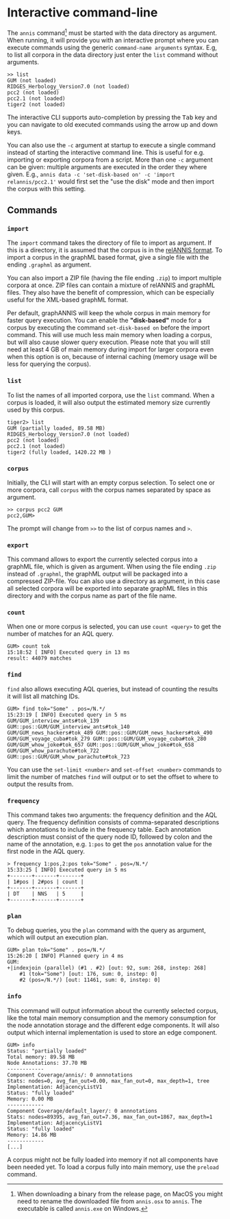 # Interactive command-line

The `annis` command[^rename] must be started with the data directory as argument.
When running, it will provide you with an interactive prompt where you can execute commands using the generic `command-name arguments` syntax.
E.g, to list all corpora in the data directory just enter the `list` command without arguments.

```
>> list
GUM (not loaded)
RIDGES_Herbology_Version7.0 (not loaded)
pcc2 (not loaded)
pcc2.1 (not loaded)
tiger2 (not loaded)
```

The interactive CLI supports auto-completion by pressing the <kbd>Tab</kbd> key and you can navigate to old executed commands using the arrow up and down keys.

You can also use the `-c` argument at startup to execute a single command instead of starting the interactive command line.
This is useful for e.g. importing or exporting corpora from a script.
More than one `-c` argument can be given: multiple arguments are executed in the order they where given.
E.g., `annis data -c 'set-disk-based on' -c 'import relannis/pcc2.1'` would first set the "use the disk" mode and then import the corpus with this setting.

## Commands

### `import`

The `import` command takes the directory of file to import as argument.
If this is a directory, it is assumed that the corpus is in the [relANNIS format](http://korpling.github.io/ANNIS/4.0/developer-guide/annisimportformat.html).
To import a corpus in the graphML based format, give a single file with the ending `.graphml` as argument.

You can also import a ZIP file (having the file ending `.zip`) to import multiple corpora at once.
ZIP files can contain a mixture of relANNIS and graphML files.
They also have the benefit of compression, which can be especially useful for the XML-based graphML format.

Per default, graphANNIS will keep the whole corpus in main memory for faster query execution.
You can enable the **"disk-based"** mode for a corpus by executing the command `set-disk-based on` before the 
import command. This will use much less main memory when loading a corpus, but will also cause slower query execution.
Please note that you will still need at least 4 GB of main memory during import for larger corpora even when
this option is on, because of internal caching (memory usage will be less for querying the corpus).

### `list`

To list the names of all imported corpora, use the `list` command.
When a corpus is loaded, it will also output the estimated memory size currently used by this corpus.

```
tiger2> list
GUM (partially loaded, 89.58 MB)
RIDGES_Herbology_Version7.0 (not loaded)
pcc2 (not loaded)
pcc2.1 (not loaded)
tiger2 (fully loaded, 1420.22 MB )
```

### `corpus`

Initially, the CLI will start with an empty corpus selection.
To select one or more corpora, call `corpus` with the corpus names separated by space as argument.

```
>> corpus pcc2 GUM
pcc2,GUM>
```

The prompt will change from `>>` to the list of corpus names and `>`.

### `export`

This command allows to export the currently selected corpus into a graphML file, which is given as argument.
When using the file ending `.zip` instead of `.graphml`, the graphML output will be packaged into a compressed ZIP-file.
You can also use a directory as argument, in this case all selected corpora will be exported into separate graphML files in this directory and with the corpus name as part of the file name.

### `count`

When one or more corpus is selected, you can use `count <query>` to get the number of matches for an AQL query.

```
GUM> count tok
15:18:52 [ INFO] Executed query in 13 ms
result: 44079 matches
```

### `find`

`find` also allows executing AQL queries, but instead of counting the results it will list all matching IDs.

```
GUM> find tok="Some" . pos=/N.*/
15:23:19 [ INFO] Executed query in 5 ms
GUM/GUM_interview_ants#tok_139 GUM::pos::GUM/GUM_interview_ants#tok_140
GUM/GUM_news_hackers#tok_489 GUM::pos::GUM/GUM_news_hackers#tok_490
GUM/GUM_voyage_cuba#tok_279 GUM::pos::GUM/GUM_voyage_cuba#tok_280
GUM/GUM_whow_joke#tok_657 GUM::pos::GUM/GUM_whow_joke#tok_658
GUM/GUM_whow_parachute#tok_722 GUM::pos::GUM/GUM_whow_parachute#tok_723
```

You can use the `set-limit <number>` and `set-offset <number>` commands to limit the number of matches `find` will output or to set the offset to where to output the results from.

### `frequency`

This command takes two arguments: the frequency definition and the AQL query.
The frequency definition consists of comma-separated descriptions which annotations to include in the frequency table.
Each annotation description must consist of the query node ID, followed by colon and the name of the annotation, e.g. `1:pos` to get the `pos` annotation value for the first node in the AQL query.

```
> frequency 1:pos,2:pos tok="Some" . pos=/N.*/
15:33:25 [ INFO] Executed query in 5 ms
+-------+-------+-------+
| 1#pos | 2#pos | count |
+-------+-------+-------+
| DT    | NNS   | 5     |
+-------+-------+-------+
```

### `plan`

To debug queries, you the `plan` command with the query as argument, which will output an execution plan.

```
GUM> plan tok="Some" . pos=/N.*/
15:26:20 [ INFO] Planned query in 4 ms
GUM:
+|indexjoin (parallel) (#1 . #2) [out: 92, sum: 268, instep: 268]
    #1 (tok="Some") [out: 176, sum: 0, instep: 0]
    #2 (pos=/N.*/) [out: 11461, sum: 0, instep: 0]
```

### `info`

This command will output information about the currently selected corpus, like the total main memory consumption and the memory consumption for the node annotation storage and the different edge components.
It will also output which internal implementation is used to store an edge component.

```
GUM> info
Status: "partially loaded"
Total memory: 89.58 MB
Node Annotations: 37.70 MB
------------
Component Coverage/annis/: 0 annnotations
Stats: nodes=0, avg_fan_out=0.00, max_fan_out=0, max_depth=1, tree
Implementation: AdjacencyListV1
Status: "fully loaded"
Memory: 0.00 MB
------------
Component Coverage/default_layer/: 0 annnotations
Stats: nodes=89395, avg_fan_out=7.36, max_fan_out=1867, max_depth=1
Implementation: AdjacencyListV1
Status: "fully loaded"
Memory: 14.86 MB
------------
[...]
```

A corpus might not be fully loaded into memory if not all components have been needed yet.
To load a corpus fully into main memory, use the `preload` command.

[^rename]: When downloading a binary from the release page, on MacOS you might need to rename the downloaded file from `annis.osx` to `annis`. The executable is called `annis.exe` on Windows.
